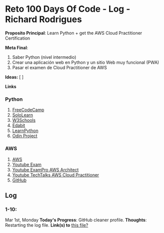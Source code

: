 # Reto 100 Days Of Code - Log - Richard Rodrigues

**Proposito Principal**: Learn Python + get the AWS Cloud Practitioner Certification

**Meta Final**:
1) Saber Python (nivel intermedio)
2) Crear una aplicación web en Python y un sitio Web muy funcional (PWA)
3) Pasar el examen de Cloud Practitioner de AWS

**Ideas:** 
  [         ]

**Links**
### Python
1. [FreeCodeCamp](https://www.freecodecamp.org/)
2. [SoloLearn](https://www.sololearn.com/learning/1073)
3. [W3Schools](https://www.w3schools.com/python/default.asp)
4. [Edabit](https://edabit.com/challenges)
5. [LearnPython](https://www.learnpython.org/)
6. [Odin Project](https://www.theodinproject.com/paths)

### AWS
1. [AWS](https://www.aws.training/Details/eLearning?id=60697)
2. [Youtube Exam](https://www.youtube.com/watch?v=W2O6Ll2j19M&list=PLb979o8dCGdvuKjCsouzAZDeoF1HGlLDD&index=8&t=64s)
3. [Youtube ExamPro AWS Architect](https://www.youtube.com/playlist?list=PLBfufR7vyJJ6FhBhJJSaMkI-m2wyoPy-G)
4. [Youtube TechTalks AWS Cloud Practitioner](https://www.youtube.com/watch?v=dUXZUAj_fCE&list=PLb979o8dCGdsut5u6ZPAJ-ko78F9D1m1z&index=6&t=5209s)
5. [GitHub](https://github.com/rich1n/100-days-rich1n)

## Log

### 1-10:
Mar 1st, Monday
**Today's Progress**: GitHub cleaner profile.
**Thoughts**: Restarting the log file. 
**Link(s) to** [this file?](https://github.com/rich1n/100-days-of-code/blob/master/log.md)
